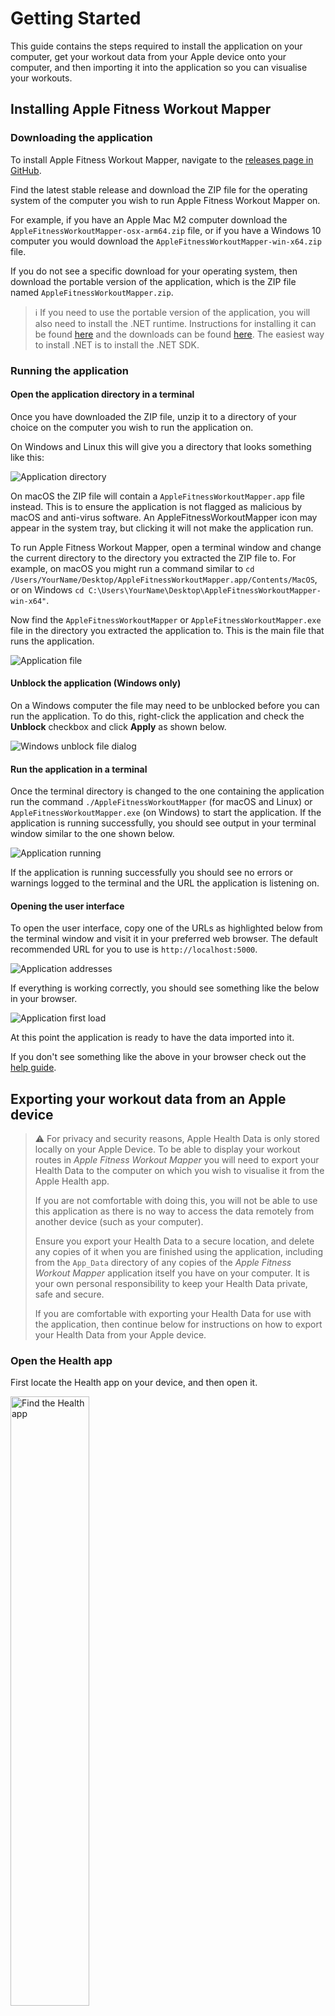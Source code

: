 # Getting Started

This guide contains the steps required to install the application on your
computer, get your workout data from your Apple device onto your computer, and
then importing it into the application so you can visualise your workouts.

## Installing Apple Fitness Workout Mapper

### Downloading the application

To install Apple Fitness Workout Mapper, navigate to the
[releases page in GitHub](https://github.com/martincostello/apple-fitness-workout-mapper/releases/latest).

Find the latest stable release and download the ZIP file for the operating
system of the computer you wish to run Apple Fitness Workout Mapper on.

For example, if you have an Apple Mac M2 computer download the
`AppleFitnessWorkoutMapper-osx-arm64.zip` file, or if you have a Windows 10
computer you would download the `AppleFitnessWorkoutMapper-win-x64.zip` file.

If you do not see a specific download for your operating system, then download
the portable version of the application, which is the ZIP file named
`AppleFitnessWorkoutMapper.zip`.

> ℹ️ If you need to use the portable version of the application, you will also
need to install the .NET runtime. Instructions for installing it can be found
[here](https://docs.microsoft.com/en-us/dotnet/core/install/ "Install .NET on Windows, Linux, and macOS")
and the downloads can be found [here](https://dotnet.microsoft.com/download/dotnet/5.0 "Download .NET 5.0"). The easiest way to install .NET is to install the .NET SDK.

### Running the application

#### Open the application directory in a terminal

Once you have downloaded the ZIP file, unzip it to a directory of your choice
on the computer you wish to run the application on.

On Windows and Linux this will give you a directory that looks something like
this:

![Application directory](./images/application-directory.png "Example directory once the ZIP file is extracted on a Windows 10 computer")

On macOS the ZIP file will contain a `AppleFitnessWorkoutMapper.app` file
instead. This is to ensure the application is not flagged as malicious by
macOS and anti-virus software. An AppleFitnessWorkoutMapper icon may appear in
the system tray, but clicking it will not make the application run.

To run Apple Fitness Workout Mapper, open a terminal window and change the
current directory to the directory you extracted the ZIP file to. For example,
on macOS you might run a command similar to
`cd /Users/YourName/Desktop/AppleFitnessWorkoutMapper.app/Contents/MacOS`, or
on Windows `cd C:\Users\YourName\Desktop\AppleFitnessWorkoutMapper-win-x64"`.

Now find the `AppleFitnessWorkoutMapper` or `AppleFitnessWorkoutMapper.exe` file
in the directory you extracted the application to. This is the main file that
runs the application.

![Application file](./images/application-file.png "The AppleFitnessWorkoutMapper.exe file to run the application")

#### Unblock the application (Windows only)

On a Windows computer the file may need to be unblocked before you can run
the application. To do this, right-click the application and check the
**Unblock** checkbox and click **Apply** as shown below.

![Windows unblock file dialog](./images/unblock-application.png "Unblocking the AppleFitnessWorkoutMapper.exe file on Windows")

#### Run the application in a terminal

Once the terminal directory is changed to the one containing the application run
the command `./AppleFitnessWorkoutMapper` (for macOS and Linux) or
`AppleFitnessWorkoutMapper.exe` (on Windows) to start the application. If the
application is running successfully, you should see output in your terminal
window similar to the one shown below.

![Application running](./images/application-running.png "The AppleFitnessWorkoutMapper.exe file to run the application")

If the application is running successfully you should see no errors or warnings
logged to the terminal and the URL the application is listening on.

#### Opening the user interface

To open the user interface, copy one of the URLs as highlighted below from the
terminal window and visit it in your preferred web browser. The default
recommended URL for you to use is `http://localhost:5000`.

![Application addresses](./images/application-addresses.png "The application's URLs")

If everything is working correctly, you should see something like the below in
your browser.

![Application first load](./images/application-first-run.png "Apple Fitness Workout Mapper when it is first loaded")

At this point the application is ready to have the data imported into it.

If you don't see something like the above in your browser check out the
[help guide](https://github.com/martincostello/apple-fitness-workout-mapper/blob/main/docs/help.md#help).

## Exporting your workout data from an Apple device

> ⚠️ For privacy and security reasons, Apple Health Data is only stored locally
on your Apple Device. To be able to display your workout routes in _Apple
Fitness Workout Mapper_ you will need to export your Health Data to the computer
on which you wish to visualise it from the Apple Health app.
>
> If you are not comfortable with doing this, you will
not be able to use this application as there is no way to access the data
remotely from another device (such as your computer).
>
> Ensure you export your Health Data to a secure location, and delete any
copies of it when you are finished using the application, including from the
`App_Data` directory of any copies of the _Apple Fitness
Workout Mapper_ application itself you have on your computer. It is your own
personal responsibility to keep your Health Data private, safe and secure.
>
> If you are comfortable with exporting your Health Data for use with the
application, then continue below for instructions on how to export your Health
Data from your Apple device.

### Open the Health app

First locate the Health app on your device, and then open it.

<img src="./images/1-find-health-app.png" alt="Find the Health app" height="50%"/>

### Open your Health profile

Once you've opened the Health app, tap your picture to open your profile.

![Open profile](./images/2-open-health-profile.png "Tap your profile")

### Export Health Data

Now scroll to the bottom and tap the _Export All Health Data_ option.

<img src="./images/3-export-all-health-data.png" alt="Tap Export All Health Data" height="50%"/>

Confirm that you wish to export your Health Data.

![Confirm export](./images/4-confirm-export.png "Tap Export")

The Health app will now start preparing the export of your Health Data.
Depending on how much data you have, this may take several minutes.

![Export Health Data](./images/5-wait-for-export.png "Exporting Health Data")

Once the export is processed and ready, you will be prompted to share it.

![Share Health Data](./images/6-export-to-computer.png "Share data")

If you have an Apple computer, AirDrop should be the easiest way to share the
Health Data export to your computer to use with the application. Other possible
locations to share the export to include a cloud file storage app, such as
OneDrive.

> ⚠️ Ensure you trust the location you are sharing your Health Data to.

## Configuring a Google Maps API key

> ℹ️ Configuring a Google Maps API key is optional, but without an API key you
> will not be able to remove the _For development purposes only_ overlay from
> the map on which the workouts are rendered.

To configure a Google Maps API key, follow the [instructions that can be found
here](https://developers.google.com/maps/gmp-get-started#quickstart) so that you
can use the application without development-only overlays.

Once you have generated an API key, put the value of the key that was generated
into the `GoogleMapsApiKey` setting in the `appsettings.json` file located in
the directory that you extracted the application ZIP file to in the first
section.

![Configre the Google Maps API key](./images/configure-api-key.png "Configure Google Maps API key")

> ℹ️ If the application is still running, close it and re-run it for the API key
to be used by the application to render the map.

## Importing your workout data into Apple Fitness Workout Mapper

Once you have shared your Health Data to your computer, you will find a file
with the name `export.zip` where you shared the export to.

Extract the ZIP file to a directory of your choosing. It will contain a single
directory named `apple_health_export`.

![Export root directory](./images/export-root-directory.png "apple_health_export")

Opening this directory will reveal the actual exported health data. The
directory we are interested in here is named `workout-routes`.

![Export routes directory](./images/export-contents.png "workout-routes")

Opening this directory will reveal the individual files containing the workout
route data to visualise in the application on a map.

![Workout route files](./images/export-workouts.png "Workout route files")

> ℹ️ These files are stored in [GPS Exchange Format](https://en.wikipedia.org/wiki/GPS_Exchange_Format).

Open the `App_Data` directory in the directory you unzipped the application to
in the first section of this guide. The directory will contain a single `.empty`
file by default. If you have already run the application before it may also
contain a `tracks.db` file.

![Workout route files](./images/app-data-directory.png "App_Data directory")

Copy (or move) all of the `.gpx` files from the extracted Health Data export ZIP
file to the `App_Data` directory.

Once you have copied the files to the `App_Data` directory, return to the
application in your web browser and click the _Import workouts_ button.

![Import workouts](./images/import-workouts-1.png "Import workouts")

The application will now start reading the `.gpx` files from the `App_Data`
directory and store them in a local database file in the same directory.

![Importing workouts](./images/import-workouts-2.png "Importing workouts")

Depending on how many workout files you have and how long your workouts are on
average, this process may take several minutes to complete.

You can see the progress of the import in the terminal window of the
application.

![Importing workouts](./images/import-workouts-3.png "Importing workouts")

When the import is completed you should see the number imported printed to the
terminal and the map should show you all the workouts that were imported that
have taken place within the last 28 days.

![Imported workouts](./images/import-workouts-4.png "Imported workouts")

![Imported workouts](./images/import-workouts-5.png "Imported workouts")

Congratulations! 🥳 You can now explore your workouts from your Apple Health
Data!

> You can now delete any additional copies of your Apple Health Data export,
provided that you retain the files in the `App_Data` directory. If you delete
this directory, you will need to repeat the import process.

## Exploring your workouts

Now that you have imported your Health Data into the application, you can now
explore it to your heart's content in the map. Below are some of the
features that let you see where you've been and other information.

1. Select one or more workouts to highlight them on the map.
1. Select a workout to see the times, the duration, the distance and average
pace. The default units are kilometres and kilometres per hour, but you can use
the toggle in the navigation bar to switch to miles and miles per hour. Hovering
over the distance with your mouse will always show the distance in metres.
1. Show or hide individual workouts on the map.
1. Filter to a specific date range, or see all of the workouts.
1. Toggle the _Polygon_ option to see the area enclosed by your workouts.
1. See the total distance travelled by all the workouts visible on the map. You
can also see the CO<sub>2</sub> emissions equivalent saved compared to if you
had driven the same distance instead of walked/ran/cycled.

If there's a feature you'd like doesn't seem to be there, consider [opening a
GitHub issue](https://github.com/martincostello/apple-fitness-workout-mapper/issues)
to request a new feature (or try doing it yourself and opening a Pull Request to
contribute back to the application 😃).

Enjoy!
